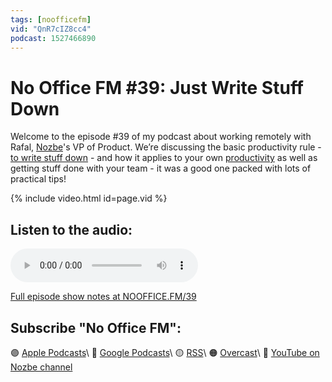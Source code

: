 ```yaml
---
tags: [noofficefm]
vid: "QnR7cIZ8cc4"
podcast: 1527466890
---
```


# No Office FM #39: Just Write Stuff Down

Welcome to the episode #39 of my podcast about working remotely with Rafal, [Nozbe][n]'s VP of Product. We’re discussing the basic productivity rule - [to write stuff down](https://NoOffice.org/write) - and how it applies to your own [productivity](/productivity) as well as getting stuff done with your team - it was a good one packed with lots of practical tips!

{% include video.html id=page.vid %}

<!--More-->

## Listen to the audio:

<audio controls>
<source src="https://media.transistor.fm/560629af/1c605f11.mp3" type="audio/mpeg">
</audio>



[Full episode show notes at NOOFFICE.FM/39](https://nooffice.fm/39)

## Subscribe "No Office FM":

🟣 [Apple Podcasts](https://podcasts.apple.com/podcast/no-office/id1527466890)\\
🔵 [Google Podcasts](https://podcasts.google.com/feed/aHR0cHM6Ly9mZWVkcy50cmFuc2lzdG9yLmZtL25vb2ZmaWNl)\\
🟡 [RSS](https://nozbe.com/nooffice.rss)\\
🟠 [Overcast](https://overcast.fm/itunes1527466890/no-office)\\
🔴 [YouTube on Nozbe channel](https://youtube.com/NozbeCom)

<!--podcast: 1527466890-->

[n]: https://michael.gratis/nozbe
[np]: https://michael.gratis/nozbepersonal